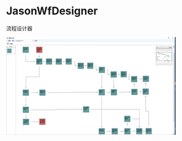 # JasonWfDesigner
流程设计器



<img src="https://github.com/smallidea/JasonWfDesigner/blob/master/Images/1582351758(1).png" width="90%">
